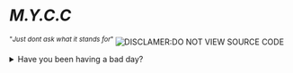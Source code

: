 # *M.Y.C.C*
<sup> "*Just dont ask what it stands for*" </sup>
![DISCLAMER:DO NOT VIEW SOURCE CODE](https://github.com/The-Anonymous-Chicken/T.S.W.M.Y.C/blob/main/src/md/F002652C-DAFD-4013-852B-BB79620DDCA1.png)
<details>
<summary>Have you been having a bad day?</summary>
<br>
<details>
<summary>Do you feel like this day just can't possibly get any worse?</summary>
<br>
Well, then this is just the script for you!
  <details>
<summary> But, How do I Install it?</summary>
<br>
Just clone the repository, cd to it, and run ./deep/deep/deep/down/there/.iAmDefinitelyNotHere.sh
    <details>
<summary>Can I copy and use the code?</summary>
<br>
Yes. You techincally can, and we will glady do everything in our power to stop you! ☻☻☻
</details>

</details>

</details>
</details>
